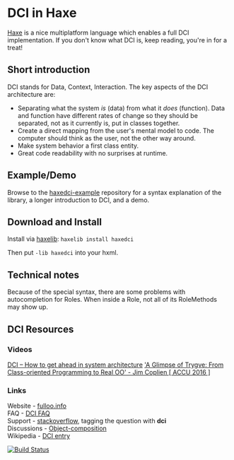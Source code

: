 # DCI in Haxe
[Haxe](http://haxe.org) is a nice multiplatform language which enables a full DCI implementation. If you don't know what DCI is, keep reading, you're in for a treat!

## Short introduction

DCI stands for Data, Context, Interaction. The key aspects of the DCI architecture are:

- Separating what the system *is* (data) from what it *does* (function). Data and function have different rates of change so they should be separated, not as it currently is, put in classes together.
- Create a direct mapping from the user's mental model to code. The computer should think as the user, not the other way around.
- Make system behavior a first class entity.
- Great code readability with no surprises at runtime.

## Example/Demo

Browse to the [haxedci-example](https://github.com/ciscoheat/haxedci-example) repository for a syntax explanation of the library, a longer introduction to DCI, and a demo.

## Download and Install

Install via [haxelib](http://haxe.org/doc/haxelib/using_haxelib): `haxelib install haxedci`

Then put `-lib haxedci` into your hxml.

## Technical notes

Because of the special syntax, there are some problems with autocompletion for Roles. When inside a Role, not all of its RoleMethods may show up.

## DCI Resources

### Videos 

[DCI – How to get ahead in system architecture](http://www.silexlabs.org/wwx2014-speech-andreas-soderlund-dci-how-to-get-ahead-in-system-architecture/)
['A Glimpse of Trygve: From Class-oriented Programming to Real OO' - Jim Coplien [ ACCU 2016 ]](https://www.youtube.com/watch?v=lQQ_CahFVzw)

### Links

Website - [fulloo.info](http://fulloo.info) <br>
FAQ - [DCI FAQ](http://fulloo.info/doku.php?id=faq) <br>
Support - [stackoverflow](http://stackoverflow.com/questions/tagged/dci), tagging the question with **dci** <br>
Discussions - [Object-composition](https://groups.google.com/forum/?fromgroups#!forum/object-composition) <br>
Wikipedia - [DCI entry](http://en.wikipedia.org/wiki/Data,_Context,_and_Interaction)

[![Build Status](https://travis-ci.org/ciscoheat/haxedci.svg?branch=master)](https://travis-ci.org/ciscoheat/haxedci)
